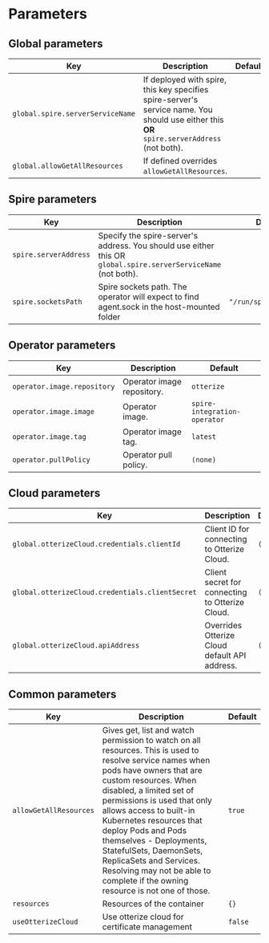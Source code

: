 # Parameters

## Global parameters
| Key                              | Description                                                                                                                                 | Default |
|----------------------------------|---------------------------------------------------------------------------------------------------------------------------------------------|---------|
| `global.spire.serverServiceName` | If deployed with spire, this key specifies spire-server's service name. You should use either this **OR** `spire.serverAddress` (not both). |         |
| `global.allowGetAllResources`    | If defined overrides `allowGetAllResources`.                                                                                                |         |

## Spire parameters

| Key                   | Description                                                                                                    | Default                |
|-----------------------|----------------------------------------------------------------------------------------------------------------|------------------------|
| `spire.serverAddress` | Specify the spire-server's address. You should use either this OR `global.spire.serverServiceName` (not both). |                        |  
| `spire.socketsPath`   | Spire sockets path. The operator will expect to find agent.sock in the host-mounted folder                     | `"/run/spire/sockets"` |

## Operator parameters

| Key                         | Description                | Default                      |
|-----------------------------|----------------------------|------------------------------|
| `operator.image.repository` | Operator image repository. | `otterize`                   |
| `operator.image.image`      | Operator image.            | `spire-integration-operator` |
| `operator.image.tag`        | Operator image tag.        | `latest`                     |
| `operator.pullPolicy`       | Operator pull policy.      | `(none)`                     |

## Cloud parameters
| Key                                             | Description                                     | Default  |
|-------------------------------------------------|-------------------------------------------------|----------|
| `global.otterizeCloud.credentials.clientId`     | Client ID for connecting to Otterize Cloud.     | `(none)` |
| `global.otterizeCloud.credentials.clientSecret` | Client secret for connecting to Otterize Cloud. | `(none)` |
| `global.otterizeCloud.apiAddress`               | Overrides Otterize Cloud default API address.   | `(none)` |

## Common parameters
| Key                    | Description                                                                                                                                                                                                                                                                                                                                                                                                                                                   | Default |
|------------------------|---------------------------------------------------------------------------------------------------------------------------------------------------------------------------------------------------------------------------------------------------------------------------------------------------------------------------------------------------------------------------------------------------------------------------------------------------------------|---------|
| `allowGetAllResources` | Gives get, list and watch permission to watch on all resources. This is used to resolve service names when pods have owners that are custom resources. When disabled, a limited set of permissions is used that only allows access to built-in Kubernetes resources that deploy Pods and Pods themselves - Deployments, StatefulSets, DaemonSets, ReplicaSets and Services. Resolving may not be able to complete if the owning resource is not one of those. | `true`  |
| `resources`            | Resources of the container                                                                                                                                                                                                                                                                                                                                                                                                                                    | `{}`    |
| `useOtterizeCloud`     | Use otterize cloud for certificate management                                                                                                                                                                                                                                                                                                                                                                                                                 | `false` |
